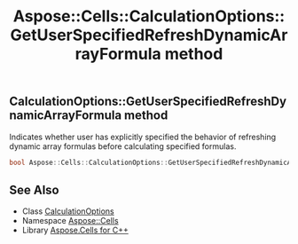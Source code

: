 ﻿---
title: Aspose::Cells::CalculationOptions::GetUserSpecifiedRefreshDynamicArrayFormula method
linktitle: GetUserSpecifiedRefreshDynamicArrayFormula
second_title: Aspose.Cells for C++ API Reference
description: 'Aspose::Cells::CalculationOptions::GetUserSpecifiedRefreshDynamicArrayFormula method. Indicates whether user has explicitly specified the behavior of refreshing dynamic array formulas before calculating specified formulas in C++.'
type: docs
weight: 1000
url: /cpp/aspose.cells/calculationoptions/getuserspecifiedrefreshdynamicarrayformula/
---
## CalculationOptions::GetUserSpecifiedRefreshDynamicArrayFormula method


Indicates whether user has explicitly specified the behavior of refreshing dynamic array formulas before calculating specified formulas.

```cpp
bool Aspose::Cells::CalculationOptions::GetUserSpecifiedRefreshDynamicArrayFormula()
```

## See Also

* Class [CalculationOptions](../)
* Namespace [Aspose::Cells](../../)
* Library [Aspose.Cells for C++](../../../)
